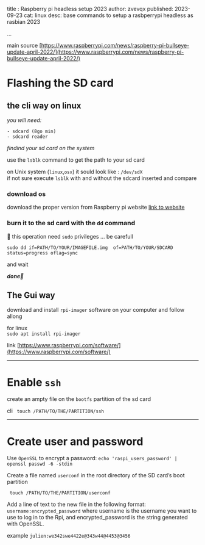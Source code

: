 title : Raspberry pi headless setup 2023
author: zvevqx
published: 2023-09-23
cat: linux
desc: base commands to setup a rasbperrypi headless as rasbian 2023

...

main source 
[https://www.raspberrypi.com/news/raspberry-pi-bullseye-update-april-2022/](https://www.raspberrypi.com/news/raspberry-pi-bullseye-update-april-2022/)


# Flashing the SD card

## the cli way on linux 

*you will need:*

    - sdcard (8go min)
    - sdcard reader

*findind your sd card on the system*


use the `lsblk` command to get the path to your sd card  


on Unix system (`linux`,`osx`) it sould look like : `/dev/sdX`   
if not sure execute `lsblk` with and without the sdcard inserted and compare 

### download os
download the proper version from Raspberry pi website  [link to website](https://www.raspberrypi.com/software/operating-systems/)

### burn it to the sd card with the `dd` command 
🚨 this operation need `sudo` privileges ... be carefull 
 
`sudo dd if=PATH/TO/YOUR/IMAGEFILE.img  of=PATH/TO/YOUR/SDCARD status=progress oflag=sync`

and wait 

 ***done🤞***

## The Gui way 

download and install `rpi-imager` software on your computer and follow allong
 
for linux  
`sudo apt install rpi-imager`

link [https://www.raspberrypi.com/software/](https://www.raspberrypi.com/software/)


---

# Enable `ssh`

create an ampty file on the `bootfs` partition of the sd card 

cli
` touch /PATH/TO/THE/PARTITION/ssh`

---

# Create user and password 

Use `OpenSSL` to encrypt a password:
    `echo 'raspi_users_password' | openssl passwd -6 -stdin` 

Create a file named `userconf` in the root directory of the SD card’s boot partition

` touch /PATH/TO/THE/PARTITION/userconf`

Add a line of text to the new file in the following format: `username:encrypted_password`
 where username is the username you want to use to log in to the Rpi, and encrypted_password is the string generated with OpenSSL.

example 
    `julien:we342swe4422e@343w44@4453@3456`


    



